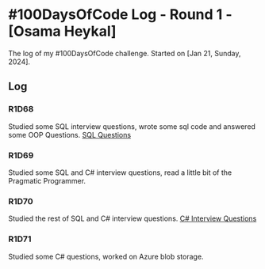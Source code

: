 # #100DaysOfCode Log - Round 1 - [Osama Heykal]

The log of my #100DaysOfCode challenge. Started on [Jan 21, Sunday, 2024].

## Log

### R1D68 
Studied some SQL interview questions, wrote some sql code and answered some OOP Questions.
[SQL Questions](https://www.geeksforgeeks.org/sql-interview-questions/)

### R1D69
Studied some SQL and C# interview questions, read a little bit of the Pragmatic Programmer.

### R1D70
Studied the rest of SQL and C# interview questions.
[C# Interview Questions](https://www.interviewbit.com/c-sharp-interview-questions/)

### R1D71
Studied some C# questions, worked on Azure blob storage.
